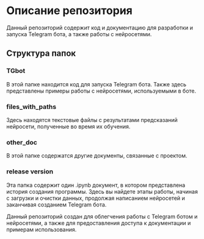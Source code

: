# Описание репозитория

Данный репозиторий содержит код и документацию для разработки и запуска Telegram бота, а также работы с нейросетями.

## Структура папок

### TGbot
В этой папке находится код для запуска Telegram бота. Также здесь представлены примеры работы с нейросетями, используемыми в боте.

### files_with_paths
Здесь находятся текстовые файлы с результатами предсказаний нейросети, полученные во время их обучения.

### other_doc
В этой папке содержатся другие документы, связанные с проектом.

### release version
Эта папка содержит один .ipynb документ, в котором представлена история создания программы. Здесь вы найдете этапы работы, начиная с загрузки и очистки данных, продолжая написанием нейросетей и заканчивая созданием Telegram бота.

Данный репозиторий создан для облегчения работы с Telegram ботом и нейросетями, а также для предоставления доступа к документации и примерам использования.
